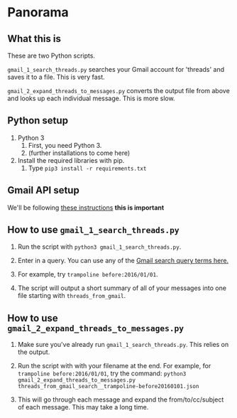 # Panorama

## What this is

These are two Python scripts.

`gmail_1_search_threads.py` searches your Gmail account for 'threads' and saves it to a file. This is very fast.

`gmail_2_expand_threads_to_messages.py` converts the output file from above and looks up each individual message. This is more slow.

## Python setup

1. Python 3 
    1. First, you need Python 3.
    2. (further installations to come here)
2. Install the required libraries with pip.
    1. Type `pip3 install -r requirements.txt`
    
## Gmail API setup

We'll be following [these instructions](GMAIL_API_SETUP.md) **this is important**    

## How to use `gmail_1_search_threads.py`

1. Run the script with `python3 gmail_1_search_threads.py`.

2. Enter in a query. You can use any of the [Gmail search query terms here.](https://developers.google.com/gmail/api/quickstart/python)

3. For example, try `trampoline before:2016/01/01`.

4. The script will output a short summary of all of your messages into one file starting with `threads_from_gmail`.

## How to use `gmail_2_expand_threads_to_messages.py`

1. Make sure you've already run `gmail_1_search_threads.py`. This relies on the output.

2. Run the script with with your filename at the end. For example, for `trampoline before:2016/01/01`, try the command: `python3 gmail_2_expand_threads_to_messages.py threads_from_gmail_search__trampoline-before20160101.json`

3. This will go through each message and expand the from/to/cc/subject of each message. This may take a long time.

